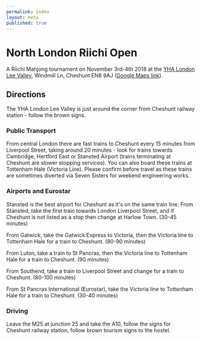 ```yaml
---
permalink: index
layout: meta
published: true
---
```

# North London Riichi Open

A Riichi Mahjong tournament on November 3rd-4th 2018 at the [YHA London Lee Valley](https://www.yha.org.uk/hostel/london-lee-valley), Windmill Ln, Cheshunt EN8 9AJ ([Google Maps link](https://www.google.co.uk/maps/place/YHA+London+Lee+Valley+Hostel/@51.7040433,-0.024479,17z/data=!3m1!4b1!4m5!3m4!1s0x4876203f0859da9b:0x3caae9bacd1f4cc6!8m2!3d51.70404!4d-0.022285)).

## Directions

The YHA London Lee Valley is just around the corner from Cheshunt railway station - follow the brown signs.

### Public Transport

From central London there are fast trains to Cheshunt every 15 minutes from Liverpool Street, taking around 20 minutes - look for trains towards Cambridge, Hertford East or Stansted Airport (trains terminating at Cheshunt are slower stopping services). You can also board these trains at Tottenham Hale (Victoria Line). Please confirm before travel as these trains are sometimes diverted via Seven Sisters for weekend engineering works.

### Airports and Eurostar

Stansted is the best airport for Cheshunt as it's on the same train line. From Stansted, take the first train towards London Liverpool Street, and if Cheshunt is not listed as a stop then change at Harlow Town. (30-45 minutes)

From Gatwick, take the Gatwick Express to Victoria, then the Victoria line to Tottenham Hale for a train to Cheshunt. (80-90 minutes)

From Luton, take a train to St Pancras, then the Victoria line to Tottenham Hale for a train to Cheshunt. (90 minutes)

From Southend, take a train to Liverpool Street and change for a train to Cheshunt. (80-100 minutes)

From St Pancras International (Eurostar), take the Victoria line to Tottenham Hale for a train to Cheshunt. (30-40 minutes)


### Driving

Leave the M25 at junction 25 and take the A10, follow the signs for Cheshunt railway station, follow brown tourism signs to the hostel.
